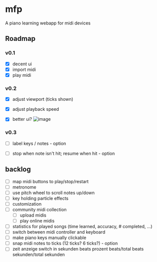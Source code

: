 # mfp
A piano learning webapp for midi devices
## Roadmap
### v0.1
- [x] decent ui
- [x] import midi
- [x] play midi

### v0.2
- [x] adjust viewport (ticks shown)
- [x] adjust playback speed
- [x] better ui?
![image](https://github.com/Jaybee18/mfp/assets/64578396/67f58caa-867c-40cf-ae66-6ac784908bf0)


### v0.3
- [ ] label keys / notes - option
- [ ] stop when note isn't hit; resume when hit - option


## backlog
- [ ] map midi buttons to play/stop/restart
- [ ] metronome
- [ ] use pitch wheel to scroll notes up/down
- [ ] key holding particle effects
- [ ] customization
- [ ] community midi collection
    - [ ] upload midis
    - [ ] play online midis
- [ ] statistics for played songs (time learned, accuracy, # completed, ...)
- [ ] switch between midi controller and keyboard
- [ ] make piano keys manually clickable
- [ ] snap midi notes to ticks (12 ticks? 6 ticks?) - option
- [ ] zeit anzeige switch in
    sekunden
    beats
    prozent
    beats/total beats
    sekunden/total sekunden
